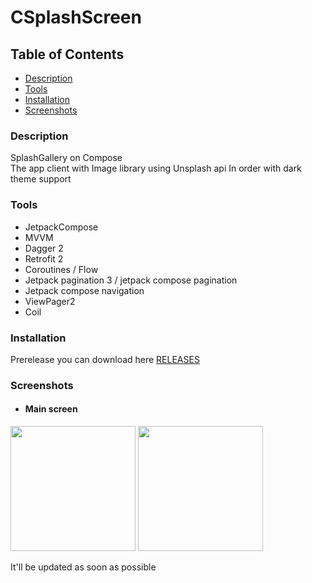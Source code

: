 # CSplashScreen

## Table of Contents

- [Description](#description)
- [Tools](#tools)
- [Installation](#installation)
- [Screenshots](#screenshots)

### Description

SplashGallery on Compose </br>
The app client with Image library using Unsplash api In order with dark theme support

### Tools

- JetpackCompose
- MVVM
- Dagger 2
- Retrofit 2
- Coroutines / Flow
- Jetpack pagination 3 / jetpack compose pagination
- Jetpack compose navigation
- ViewPager2
- Coil 

### Installation

Prerelease you can download here [RELEASES](https://github.com/stslex/CSplashScreen/releases) 

### Screenshots

- #### Main screen
<img src="./screenshots/Screenshot_1.jpg" width="200" > <img src="./screenshots/Screenshot_2.jpg" width="200" > 

It'll be updated as soon as possible
